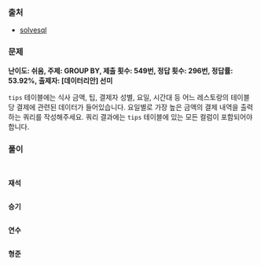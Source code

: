 ### 출처
- [solvesql](https://solvesql.com/problems/restaurant-vip/)

### 문제

**난이도: 쉬움, 주제: GROUP BY, 제출 횟수: 549번, 정답 횟수: 296번, 정답률: 53.92%, 출제자: [데이터리안] 선미**

`tips` 테이블에는 식사 금액, 팁, 결제자 성별, 요일, 시간대 등 어느 레스토랑의 테이블 당 결제에 관련된 데이터가 들어있습니다. 요일별로 가장 높은 금액의 결제 내역을 출력하는 쿼리를 작성해주세요. 쿼리 결과에는 `tips` 테이블에 있는 모든 컬럼이 포함되어야 합니다.

### 풀이
<br>

**재석**

```sql

```   

**승기**
```sql
```

**연수**

```sql
```

**형준**
```sql

```
